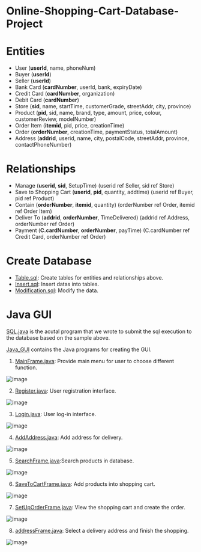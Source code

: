 # Online-Shopping-Cart-Database-Project
# Entities

* User (__userId__, name, phoneNum)
* Buyer (__userId__)
* Seller (__userId__)
* Bank Card (__cardNumber__, userId, bank, expiryDate)
* Credit Card (__cardNumber__, organization)
* Debit Card (__cardNumber__)
* Store (__sid__, name, startTime, customerGrade, streetAddr, city, province)
* Product (__pid__, sid, name, brand, type, amount, price, colour, customerReview, modelNumber)
* Order Item (__itemid__, pid, price, creationTime)
* Order (__orderNumber__, creationTime, paymentStatus, totalAmount)
* Address (__addrid__, userid, name, city, postalCode, streetAddr, province, contactPhoneNumber)

# Relationships

* Manage (__userid__, __sid__, SetupTime) (userid ref Seller, sid ref Store)
* Save to Shopping Cart (__userid__, __pid__, quantity, addtime) (userid ref Buyer, pid ref Product)
* Contain (__orderNumber__, __itemid__, quantity) (orderNumber ref Order, itemid ref Order Item)
* Deliver To (__addrid__, __orderNumber__, TimeDelivered) (addrid ref Address, orderNumber ref Order)
* Payment (__C.cardNumber__, __orderNumber__, payTime) (C.cardNumber ref Credit Card, orderNumber ref Order)

# Create Database

* [Table.sql](https://github.com/Divyasonawane/Online-Shopping-Cart-Database-Project/blob/main/Table.sql):  Create tables for entities and relationships above.
* [Insert.sql](https://github.com/Divyasonawane/Online-Shopping-Cart-Database-Project/blob/main/Insert.sql): Insert datas into tables.
* [Modification.sql](https://github.com/Divyasonawane/Online-Shopping-Cart-Database-Project/blob/main/Modification.sql): Modify the data. 
# Java GUI
[SQL.java](https://github.com/Divyasonawane/Online-Shopping-Cart-Database-Project/blob/main/SQL.java) is  the acutal program that we wrote to submit the sql execution to the database based on the sample above.

[Java_GUI](https://github.com/Divyasonawane/Online-Shopping-Cart-Database-Project/blob/main/Java_GUI) contains the Java programs for creating the GUI.

1. [MainFrame.java](https://github.com/Divyasonawane/Online-Shopping-Cart-Database-Project/blob/main/Java_GUI/MainFrame.java): Provide main menu for user to choose different function.

![image]()

2. [Register.java](https://github.com/Divyasonawane/Online-Shopping-Cart-Database-Project/blob/main/Java_GUI/Register.java): User registration interface.

![image]()

3. [Login.java](): User log-in interface.

![image]()

4. [AddAddress.java](): Add address for delivery.

![image]()

5. [SearchFrame.java]():Search products in database.

![image]()

6. [SaveToCartFrame.java](): Add products into shopping cart.

![image]()

7. [SetUpOrderFrame.java](): View the shopping cart and create the order.

![image]()

8. [addressFrame.java](): Select a delivery address and finish the shopping.

![image]()
